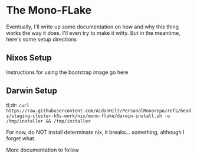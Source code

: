 # The Mono-FLake
Eventually, I'll write up some documentation on how and why this thing works the way it does. I'll even try to make it witty. But in the meantime, here's some setup directions

## Nixos Setup
Instructions for using the bootstrap image go here

## Darwin Setup

tl;dr: `curl https://raw.githubusercontent.com/AidanHilt/PersonalMonorepo/refs/heads/staging-cluster-k8s-work/nix/mono-flake/darwin-install.sh -o /tmp/installer && /tmp/installer`

For now, do NOT install determinate nix, it breaks... something, although I forget what.

More documentation to follow